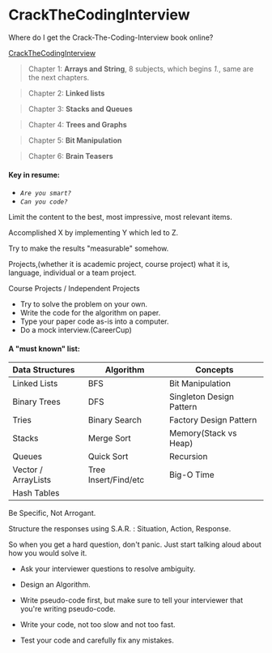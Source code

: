 CrackTheCodingInterview
=======================

Where do I get the Crack-The-Coding-Interview book online?

[CrackTheCodingInterview][1]

> Chapter 1: **Arrays and String**, 8 subjects, which begins _1._, same are the next chapters.

> Chapter 2: **Linked lists**

> Chapter 3: **Stacks and Queues**

> Chapter 4: **Trees and Graphs**

> Chapter 5: **Bit Manipulation**

> Chapter 6: **Brain Teasers**

#### Key in resume:

- _`Are you smart?`_
- _`Can you code?`_

Limit the content to the best, most impressive, most relevant items.

Accomplished X by implementing Y which led to Z.

Try to make the results "measurable" somehow.

Projects,(whether it is academic project, course project) what it is, language, individual or a team project.

Course Projects / Independent Projects

- Try to solve the problem on your own.
- Write the code for the algorithm on paper.
- Type your paper code as-is into a computer.
- Do a mock interview.(CareerCup)

#### A "must known" list:
| Data Structures     | Algorithm            | Concepts                |
| :------------------ | ---------------------| ------------------------|
| Linked Lists        | BFS                  | Bit Manipulation        |
| Binary Trees        | DFS                  | Singleton Design Pattern|
| Tries               | Binary Search        | Factory Design Pattern  |
| Stacks              | Merge Sort           | Memory(Stack vs Heap)   |
| Queues              | Quick Sort           | Recursion               |
| Vector / ArrayLists | Tree Insert/Find/etc | Big-O Time              |
| Hash Tables         |                      |                         |

Be Specific, Not Arrogant.

Structure the responses using S.A.R. : Situation, Action, Response.

So when you get a hard question, don't panic. Just start talking aloud about how you would solve it.

- Ask your interviewer questions to resolve ambiguity.

- Design an Algorithm.

- Write pseudo-code first, but make sure to tell your interviewer that you're writing pseudo-code.

- Write your code, not too slow and not too fast.

- Test your code and carefully fix any mistakes.

[1]:http://yun.baidu.com/share/link?uk=923744475&shareid=1595974228
